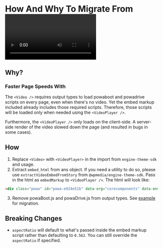 # How And Why To Migrate From <Video /> to <VideoPlayer />

## Why?

### Faster Page Speeds With <VideoPlayer />

The `<Video />` requires output types to load powaboot and powadrive scripts on every page, even when there's no video. Yet the embed markup included already includes those required scripts. Therefore, those scripts will be loaded only when needed using the `<VideoPlayer />`.

Furthermore, the `<VideoPlayer />` only loads on the client-side. A server-side render of the video slowed down the page (and resulted in bugs in some cases). 

## How

1. Replace `<Video>` with `<VideoPlayer>` in the import from `engine-theme-sdk` and usage.
2. Extract `embed_html` from ans object. If you need a utility to do so, please use `extractVideoEmbedFromStory` from `@wpmedia/engine-theme-sdk`. Pass in the html as `embedMarkup` to `<VideoPlayer />`. The html will look like: 

```html
<div class="powa" id="powa-e924e51b" data-org="corecomponents" data-env="prod" data-uuid="powa-e924e51b" data-aspect-ratio="0.562" data-api="prod"><script src="//111.cloudfront.net/prod/powaBoot.js?org=corecomponents"></script></div>'

```
3. Remove powaBoot.js and powaDrive.js from output types. See [example](https://github.com/WPMedia/fusion-news-theme-blocks/commit/6e1ac8cbcb11539936130c9d4215c454c7d96661) for migration.

## Breaking Changes 

- `aspectRatio` will default to what's passed inside the embed markup script rather than defaulting to `0.562`. You can still override the `aspectRatio` if specified.
